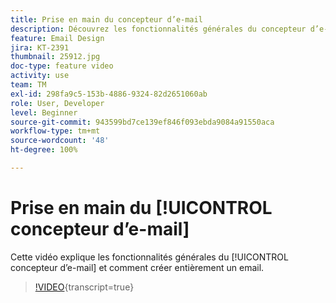 ```yaml
---
title: Prise en main du concepteur d’e-mail
description: Découvrez les fonctionnalités générales du concepteur d’e-mail et comment créer entièrement un e-mail.
feature: Email Design
jira: KT-2391
thumbnail: 25912.jpg
doc-type: feature video
activity: use
team: TM
exl-id: 298fa9c5-153b-4886-9324-82d2651060ab
role: User, Developer
level: Beginner
source-git-commit: 943599bd7ce139ef846f093ebda9084a91550aca
workflow-type: tm+mt
source-wordcount: '48'
ht-degree: 100%

---
```


# Prise en main du [!UICONTROL concepteur d’e-mail]

Cette vidéo explique les fonctionnalités générales du [!UICONTROL concepteur d’e-mail] et comment créer entièrement un email.

>[!VIDEO](https://video.tv.adobe.com/v/326666?learn=on&captions=fre_fr){transcript=true}
